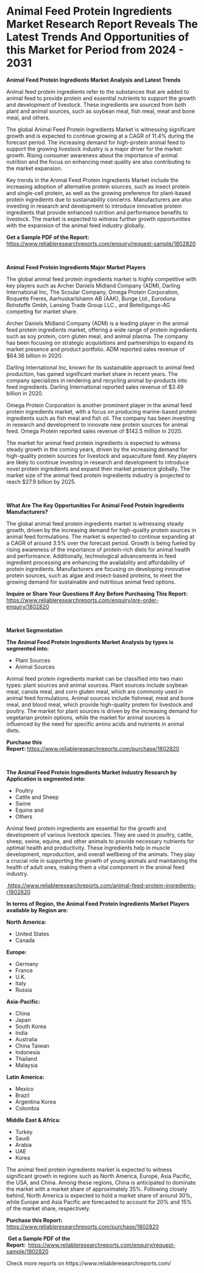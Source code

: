 <p><h1>Animal Feed Protein Ingredients Market Research Report Reveals The Latest Trends And Opportunities of this Market for Period from 2024 - 2031</h1></p><p><strong>Animal Feed Protein Ingredients Market Analysis and Latest Trends</strong></p>
<p><p>Animal feed protein ingredients refer to the substances that are added to animal feed to provide protein and essential nutrients to support the growth and development of livestock. These ingredients are sourced from both plant and animal sources, such as soybean meal, fish meal, meat and bone meal, and others.</p><p>The global Animal Feed Protein Ingredients Market is witnessing significant growth and is expected to continue growing at a CAGR of 11.4% during the forecast period. The increasing demand for high-protein animal feed to support the growing livestock industry is a major driver for the market growth. Rising consumer awareness about the importance of animal nutrition and the focus on enhancing meat quality are also contributing to the market expansion.</p><p>Key trends in the Animal Feed Protein Ingredients Market include the increasing adoption of alternative protein sources, such as insect protein and single-cell protein, as well as the growing preference for plant-based protein ingredients due to sustainability concerns. Manufacturers are also investing in research and development to introduce innovative protein ingredients that provide enhanced nutrition and performance benefits to livestock. The market is expected to witness further growth opportunities with the expansion of the animal feed industry globally.</p></p>
<p><strong>Get a Sample PDF of the Report:&nbsp;</strong> <a href="https://www.reliableresearchreports.com/enquiry/request-sample/1802820">https://www.reliableresearchreports.com/enquiry/request-sample/1802820</a></p>
<p>&nbsp;</p>
<p><strong>Animal Feed Protein Ingredients Major Market Players</strong></p>
<p><p>The global animal feed protein ingredients market is highly competitive with key players such as Archer Daniels Midland Company (ADM), Darling International Inc, The Scoular Company, Omega Protein Corporation, Roquette Freres, Aarhuskarlshamn AB (AAK), Bunge Ltd., Euroduna Rohstoffe Gmbh, Lansing Trade Group LLC., and Beteiligungs-AG competing for market share.</p><p>Archer Daniels Midland Company (ADM) is a leading player in the animal feed protein ingredients market, offering a wide range of protein ingredients such as soy protein, corn gluten meal, and animal plasma. The company has been focusing on strategic acquisitions and partnerships to expand its market presence and product portfolio. ADM reported sales revenue of $64.36 billion in 2020.</p><p>Darling International Inc, known for its sustainable approach to animal feed production, has gained significant market share in recent years. The company specializes in rendering and recycling animal by-products into feed ingredients. Darling International reported sales revenue of $3.49 billion in 2020.</p><p>Omega Protein Corporation is another prominent player in the animal feed protein ingredients market, with a focus on producing marine-based protein ingredients such as fish meal and fish oil. The company has been investing in research and development to innovate new protein sources for animal feed. Omega Protein reported sales revenue of $142.5 million in 2020.</p><p>The market for animal feed protein ingredients is expected to witness steady growth in the coming years, driven by the increasing demand for high-quality protein sources for livestock and aquaculture feed. Key players are likely to continue investing in research and development to introduce novel protein ingredients and expand their market presence globally. The market size of the animal feed protein ingredients industry is projected to reach $27.9 billion by 2025.</p></p>
<p>&nbsp;</p>
<p><strong>What Are The Key Opportunities For Animal Feed Protein Ingredients Manufacturers?</strong></p>
<p><p>The global animal feed protein ingredients market is witnessing steady growth, driven by the increasing demand for high-quality protein sources in animal feed formulations. The market is expected to continue expanding at a CAGR of around 3.5% over the forecast period. Growth is being fueled by rising awareness of the importance of protein-rich diets for animal health and performance. Additionally, technological advancements in feed ingredient processing are enhancing the availability and affordability of protein ingredients. Manufacturers are focusing on developing innovative protein sources, such as algae and insect-based proteins, to meet the growing demand for sustainable and nutritious animal feed options.</p></p>
<p><strong>Inquire or Share Your Questions If Any Before Purchasing This Report:</strong> <a href="https://www.reliableresearchreports.com/enquiry/pre-order-enquiry/1802820">https://www.reliableresearchreports.com/enquiry/pre-order-enquiry/1802820</a></p>
<p>&nbsp;</p>
<p><strong>Market Segmentation</strong></p>
<p><strong>The Animal Feed Protein Ingredients Market Analysis by types is segmented into:</strong></p>
<p><ul><li>Plant Sources</li><li>Animal Sources</li></ul></p>
<p><p>Animal feed protein ingredients market can be classified into two main types: plant sources and animal sources. Plant sources include soybean meal, canola meal, and corn gluten meal, which are commonly used in animal feed formulations. Animal sources include fishmeal, meat and bone meal, and blood meal, which provide high-quality protein for livestock and poultry. The market for plant sources is driven by the increasing demand for vegetarian protein options, while the market for animal sources is influenced by the need for specific amino acids and nutrients in animal diets.</p></p>
<p><strong>Purchase this Report:&nbsp;</strong><a href="https://www.reliableresearchreports.com/purchase/1802820">https://www.reliableresearchreports.com/purchase/1802820</a></p>
<p>&nbsp;</p>
<p><strong>The Animal Feed Protein Ingredients Market Industry Research by Application is segmented into:</strong></p>
<p><ul><li>Poultry</li><li>Cattle and Sheep</li><li>Swine</li><li>Equine and</li><li>Others</li></ul></p>
<p><p>Animal feed protein ingredients are essential for the growth and development of various livestock species. They are used in poultry, cattle, sheep, swine, equine, and other animals to provide necessary nutrients for optimal health and productivity. These ingredients help in muscle development, reproduction, and overall wellbeing of the animals. They play a crucial role in supporting the growth of young animals and maintaining the health of adult ones, making them a vital component in the animal feed industry.</p></p>
<p><a href="https://www.reliableresearchreports.com/animal-feed-protein-ingredients-r1802820">&nbsp;https://www.reliableresearchreports.com/animal-feed-protein-ingredients-r1802820</a></p>
<p><strong>In terms of Region, the Animal Feed Protein Ingredients Market Players available by Region are:</strong></p>
<p>
    <p> <strong> North America: </strong>
        <ul>
            <li>United States</li>
            <li>Canada</li>
        </ul>
        </p> 
    <p> <strong> Europe: </strong>
        <ul>
            <li>Germany</li>
            <li>France</li>
            <li>U.K.</li>
            <li>Italy</li>
            <li>Russia</li>
        </ul>
        </p> 
    <p> <strong> Asia-Pacific: </strong>
        <ul>
            <li>China</li>
            <li>Japan</li>
            <li>South Korea</li>
            <li>India</li>
            <li>Australia</li>
            <li>China Taiwan</li>
            <li>Indonesia</li>
            <li>Thailand</li>
            <li>Malaysia</li>
        </ul>
        </p> 
    <p> <strong> Latin America: </strong>
        <ul>
            <li>Mexico</li>
            <li>Brazil</li>
            <li>Argentina Korea</li>
            <li>Colombia</li>
        </ul>
        </p> 
    <p> <strong> Middle East & Africa: </strong>
        <ul>
            <li>Turkey</li>
            <li>Saudi</li>
            <li>Arabia</li>
            <li>UAE</li>
            <li>Korea</li>
        </ul>
    </p>
    </p>
<p><p>The animal feed protein ingredients market is expected to witness significant growth in regions such as North America, Europe, Asia Pacific, the USA, and China. Among these regions, China is anticipated to dominate the market with a market share of approximately 35%. Following closely behind, North America is expected to hold a market share of around 30%, while Europe and Asia Pacific are forecasted to account for 20% and 15% of the market share, respectively.</p></p>
<p><strong>Purchase this Report: </strong><a href="https://www.reliableresearchreports.com/purchase/1802820">https://www.reliableresearchreports.com/purchase/1802820</a></p>
<p>&nbsp;<strong>Get a Sample PDF of the Report:&nbsp;&nbsp;</strong><a href="https://www.reliableresearchreports.com/enquiry/request-sample/1802820">https://www.reliableresearchreports.com/enquiry/request-sample/1802820</a></p>
<p><strong></strong></p>
<p>Check more reports on https://www.reliableresearchreports.com/</p>